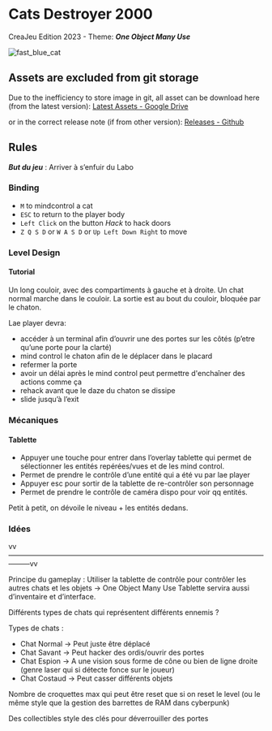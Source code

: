 # Cats Destroyer 2000

CreaJeu Edition 2023 - Theme: ***One Object Many Use***

![fast_blue_cat](https://user-images.githubusercontent.com/73140258/216720606-6e8f7768-3170-4956-a5d1-5124741783aa.gif)

## Assets are excluded from git storage

Due to the inefficiency to store image in git,
all asset can be download here (from the latest version):
[Latest Assets - Google Drive](https://drive.google.com/drive/folders/1qk5_bIUzAUFTuI2A_C0CLmAFGyPDFsMR?usp=share_link)

or in the correct release note (if from other version):
[Releases - Github](https://github.com/Wabtey/cats_destroyer_2000/releases)

## Rules

***But du jeu*** : Arriver à s’enfuir du Labo

### Binding

- `M` to mindcontrol a cat
- `ESC` to return to the player body
- `Left Click` on the button *Hack* to hack doors
- `Z Q S D` or `W A S D` or `Up Left Down Right` to move

### Level Design

#### Tutorial

Un long couloir, avec des compartiments à gauche et à droite.
Un chat normal marche dans le couloir.
La sortie est au bout du couloir, bloquée par le chaton.

Lae player devra:

- accéder à un terminal afin d’ouvrir une des portes sur les côtés (p’etre qu’une porte pour la clarté)
- mind control le chaton afin de le déplacer dans le placard
- refermer la porte
- avoir un délai après le mind control peut permettre d'enchaîner des actions comme ça
- rehack avant que le daze du chaton se dissipe
- slide jusqu’à l’exit

### Mécaniques

#### Tablette

- Appuyer une touche pour entrer dans l’overlay tablette qui permet de sélectionner les entités repérées/vues et de les mind control.
- Permet de prendre le contrôle d’une entité qui a été vu par lae player
- Appuyer esc pour sortir de la tablette de re-contrôler son personnage
- Permet de prendre le contrôle de caméra dispo pour voir qq entités.

Petit à petit, on dévoile le niveau + les entités dedans.

### Idées

vv———————————————————————————————————————vv

Principe du gameplay :
Utiliser la tablette de contrôle pour contrôler les autres chats et les objets → One Object Many Use
Tablette servira aussi d’inventaire et d’interface.

Différents types de chats qui représentent différents ennemis ?

Types de chats :

- Chat Normal → Peut juste être déplacé
- Chat Savant → Peut hacker des ordis/ouvrir des portes
- Chat Espion → A une vision sous forme de cône ou bien de ligne droite (genre laser qui si détecte fonce sur le joueur)
- Chat Costaud → Peut casser différents objets

Nombre de croquettes max qui peut être reset que si on reset le level
(ou le même style que la gestion des barrettes de RAM dans cyberpunk)

Des collectibles style des clés pour déverrouiller des portes
